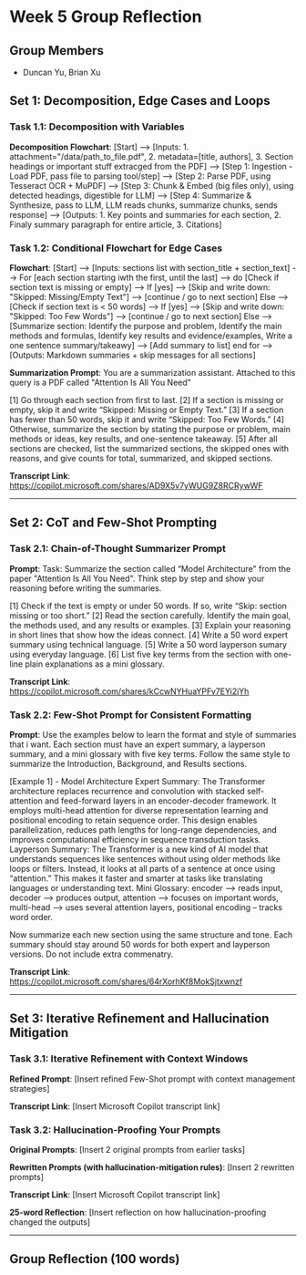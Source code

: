 # Week 5 Group Reflection

## Group Members
- Duncan Yu, Brian Xu

## Set 1: Decomposition, Edge Cases and Loops
### Task 1.1: Decomposition with Variables
**Decomposition Flowchart**:
[Start] --> [Inputs: 1. attachment="/data/path_to_file.pdf", 2. metadata=[title, authors], 3. Section headings or important stuff extracged from the PDF] --> [Step 1: Ingestion - Load PDF, pass file to parsing tool/step] --> [Step 2: Parse PDF, using Tesseract OCR + MuPDF] --> [Step 3: Chunk & Embed (big files only), using detected headings, digestible for LLM] --> [Step 4: Summarize & Synthesize, pass to LLM, LLM reads chunks, summarize chunks, sends response] --> [Outputs: 1. Key points and summaries for each section, 2. Finaly summary paragraph for entire article, 3. Citations]

### Task 1.2: Conditional Flowchart for Edge Cases
**Flowchart**:
[Start] --> 
    [Inputs: sections list with section_title + section_text] --> 
    For [each section starting iwth the first, until the last] --> 
    do
        [Check if section text is missing or empty] -->
            If [yes] -->
                [Skip and write down: "Skipped: Missing/Empty Text"] -->
                [continue / go to next section]
            Else -->
                [Check if section text is < 50 words] -->
                    If [yes] -->
                        [Skip and write down: "Skipped: Too Few Words"] -->
                        [continue / go to next section]
                    Else --> 
                        [Summarize section: Identify the purpose and problem, Identify the main methods and formulas, Identify key results and evidence/examples, Write a one sentence summary/takeawy] -->
                        [Add summary to list]
    end for -->
    [Outputs: Markdown summaries + skip messages for all sections]

**Summarization Prompt**:
You are a summarization assistant.
Attached to this query is a PDF called "Attention Is All You Need"

[1] Go through each section from first to last.
[2] If a section is missing or empty, skip it and write “Skipped: Missing or Empty Text.”
[3] If a section has fewer than 50 words, skip it and write “Skipped: Too Few Words.”
[4] Otherwise, summarize the section by stating the purpose or problem, main methods or ideas, key results, and one-sentence takeaway.
[5] After all sections are checked, list the summarized sections, the skipped ones with reasons, and give counts for total, summarized, and skipped sections.

**Transcript Link**:
https://copilot.microsoft.com/shares/AD9X5v7yWUG9Z8RCRywWF

---

## Set 2: CoT and Few-Shot Prompting

### Task 2.1: Chain-of-Thought Summarizer Prompt
**Prompt**:
Task: Summarize the section called “Model Architecture" from the paper "Attention Is All You Need". Think step by step and show your reasoning before writing the summaries.

[1] Check if the text is empty or under 50 words. If so, write “Skip: section missing or too short.”
[2] Read the section carefully. Identify the main goal, the methods used, and any results or examples.
[3] Explain your reasoning in short lines that show how the ideas connect.
[4] Write a 50 word expert summary using technical language.
[5] Write a 50 word layperson sumary using everyday language.
[6] List five key terms from the section with one-line plain explanations as a mini glossary.

**Transcript Link**:
https://copilot.microsoft.com/shares/kCcwNYHuaYPFv7EYi2jYh

### Task 2.2: Few-Shot Prompt for Consistent Formatting
**Prompt**:
Use the examples below to learn the format and style of summaries that i want. Each section must have an expert summary, a layperson summary, and a mini glossary with five key terms. Follow the same style to summarize the Introduction, Background, and Results sections.

[Example 1] - Model Architecture
Expert Summary: The Transformer architecture replaces recurrence and convolution with stacked self-attention and feed-forward layers in an encoder-decoder framework. It employs multi-head attention for diverse representation learning and positional encoding to retain sequence order. This design enables parallelization, reduces path lengths for long-range dependencies, and improves computational efficiency in sequence transduction tasks.
Layperson Summary: The Transformer is a new kind of AI model that understands sequences like sentences without using older methods like loops or filters. Instead, it looks at all parts of a sentence at once using “attention.” This makes it faster and smarter at tasks like translating languages or understanding text.
Mini Glossary: encoder –> reads input, decoder –> produces output, attention –> focuses on important words, multi-head –> uses several attention layers, positional encoding – tracks word order.

Now summarize each new section using the same structure and tone.
Each summary should stay around 50 words for both expert and layperson versions.
Do not include extra commenatry.

**Transcript Link**:
https://copilot.microsoft.com/shares/64rXorhKf8MokSjtxwnzf

---

## Set 3: Iterative Refinement and Hallucination Mitigation

### Task 3.1: Iterative Refinement with Context Windows
**Refined Prompt**:
[Insert refined Few-Shot prompt with context management strategies]

**Transcript Link**:
[Insert Microsoft Copilot transcript link]

### Task 3.2: Hallucination-Proofing Your Prompts
**Original Prompts**:
[Insert 2 original prompts from earlier tasks]

**Rewritten Prompts (with hallucination-mitigation rules)**:
[Insert 2 rewritten prompts]

**Transcript Link**:
[Insert Microsoft Copilot transcript link]

**25-word Reflection**:
[Insert reflection on how hallucination-proofing changed the outputs]

---

## Group Reflection (100 words)